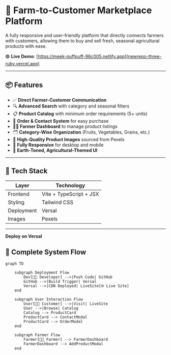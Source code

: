 # 🌾 Farm-to-Customer Marketplace Platform

A fully responsive and user-friendly platform that directly connects farmers with customers, allowing them to buy and sell fresh, seasonal agricultural products with ease.

🟢 **Live Demo**: [https://meek-puffpuff-96c005.netlify.app](newrepo-three-ruby.vercel.app)

---

## 📦 Features

- ✅ **Direct Farmer-Customer Communication**
- 🔍 **Advanced Search** with category and seasonal filters
- 📋 **Product Catalog** with minimum order requirements (5+ units)
- 🛒 **Order & Contact System** for easy purchase
- 👨‍🌾 **Farmer Dashboard** to manage product listings
- 🗂️ **Category-Wise Organization** (Fruits, Vegetables, Grains, etc.)
- 📸 **High-Quality Product Images** sourced from Pexels
- 📱 **Fully Responsive** for desktop and mobile
- 🌿 **Earth-Toned, Agricultural-Themed UI**

---

## 🧰 Tech Stack

| Layer         | Technology              |
|---------------|------------------------ |
| Frontend      | Vite + TypeScript + JSX |
| Styling       |  Tailwind CSS           |
| Deployment    | Versal                  |
| Images        | Pexels                  |

---

**Deploy on Versal**

## 🔁 Complete System Flow

```mermaid
graph TD

    subgraph Deployment Flow
        Dev[👨‍💻 Developer] -->|Push Code| GitHub
        GitHub -->|Build Trigger| Versal
        Versal -->|CDN Deployed| LiveSite[🌐 Live Site]
    end

    subgraph User Interaction Flow
        User[🧑‍🌾 Customer] -->|Visit| LiveSite
        User -->|Browse| Catalog
        Catalog --> ProductCard
        ProductCard --> ContactModal
        ProductCard --> OrderModal
    end

    subgraph Farmer Flow
        Farmer[👨‍🌾 Farmer] --> FarmerDashboard
        FarmerDashboard --> AddProductModal
    end




